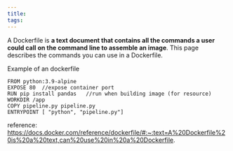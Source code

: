 ```yaml
---
title: 
tags:
---
```

A Dockerfile is **a text document that contains all the commands a user could call on the command line to assemble an image**. This page describes the commands you can use in a Dockerfile.

Example of an dockerfile
```
FROM python:3.9-alpine
EXPOSE 80  //expose container port
RUN pip install pandas   //run when building image (for resource)
WORKDIR /app
COPY pipeline.py pipeline.py
ENTRYPOINT [ "python", "pipeline.py"]
```



reference: https://docs.docker.com/reference/dockerfile/#:~:text=A%20Dockerfile%20is%20a%20text,can%20use%20in%20a%20Dockerfile.